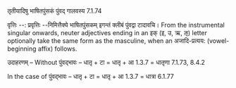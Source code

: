 

 तृतीयादिषु भाषितपुंसकं पुंवद् गालवस्य 7.1.74 


वृत्तिः --: प्रवृत्तिः --निमित्तैक्ये भाषितपुंसकम् इगन्तं क्लीबं पुंवद्वा टादावचि। From the instrumental singular onwards, neuter adjectives ending in an इक् (इ, उ, ऋ, ऌ) letter optionally take the same form as the masculine, when an अजादि-प्रत्यय: (vowel-beginning affix) follows. 


उदाहरणम् – Without पुंवद्भावः – धातृ + टा = धातृ + आ 1.3.7 = धातृणा 7.1.73, 8.4.2 


In the case of पुंवद्भावः – धातृ + टा = धातृ + आ 1.3.7 = धात्रा 6.1.77 



